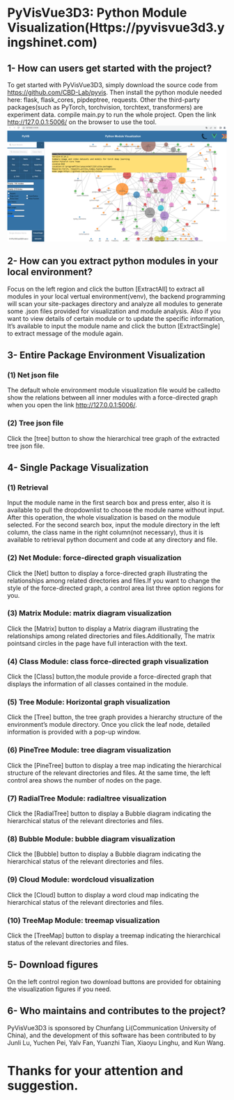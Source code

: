 # PyVisVue3D3: Python Module Visualization(Https://pyvisvue3d3.yingshinet.com)

## 1- How can users get started with the project?
To get started with PyVisVue3D3, simply download the source code from https://github.com/CBD-Lab/pyvis. Then install the python module needed here: flask, flask_cores, pipdeptree, requests. Other the third-party packages(such as PyTorch, torchvision, torchtext, transformers) are experiment data.
compile main.py to run the whole project. Open the link http://127.0.0.1:5006/ on the browser to use the tool.
![Https://pyvisvue3d3.yingshinet.com](pylibsnet.png)
## 2- How can you extract python modules in your local environment?
Focus on the left region and click the button [ExtractAll] to extract all modules in your local vertual 
environment(venv), the backend programming will scan your site-packages directory and analyze all
modules to generate some .json files provided for visualization and module analysis. Also if you
want to view details of certain module or to update the specific information, It’s available to input
the module name and click the button [ExtractSingle] to extract message of the module again.

## 3- Entire Package Environment Visualization

### (1) Net json file
The default whole environment module visualization file would be calledto show the relations between all inner modules with a force-directed graph when you open the link http://127.0.0.1:5006/.

### (2) Tree json file
Click the [tree] button to show the hierarchical tree graph of the extracted tree json file.

## 4- Single Package Visualization

### (1) Retrieval
Input the module name in the first search box and press enter, also it is available to pull the
dropdownlist to choose the module name without input. After this operation, the whole
visualization is based on the module selected.
For the second search box, input the module directory in the left column, the class name in
the right column(not necessary), thus it is available to retrieval python document and code at any
directory and file.

### (2) Net Module: force-directed graph visualization
Click the [Net] button to display a force-directed graph illustrating the relationships among
related directories and files.If you want to change the style of the force-directed graph, a control area list three option regions for you.

### (3) Matrix Module: matrix diagram visualization
Click the [Matrix] button to display a Matrix diagram illustrating the relationships among
related directories and files.Additionally, The matrix pointsand circles in the page have full interaction with the text.

### (4) Class Module: class force-directed graph visualization
Click the [Class] button,the module provide a force-directed graph that displays the information of all classes contained in the module.

### (5) Tree Module: Horizontal graph visualization
Click the [Tree] button, the tree graph provides a hierarchy structure of the environment’s module directory. Once you click the leaf node, detailed information is provided with a pop-up window.

### (6) PineTree Module: tree diagram visualization
Click the [PineTree] button to display a tree map indicating the hierarchical structure of the relevant directories and files. At the same time, the left control area shows the number of nodes on the page.

### (7) RadialTree Module: radialtree visualization
Click the [RadialTree] button to display a Bubble diagram indicating the hierarchical status of the relevant directories and files.

### (8) Bubble Module: bubble diagram visualization
Click the [Bubble] button to display a Bubble diagram indicating the hierarchical status of the relevant directories and files. 

### (9) Cloud Module: wordcloud visualization
Click the [Cloud] button to display a word cloud map indicating the hierarchical status of the relevant directories and files. 

### (10) TreeMap Module: treemap visualization
Click the [TreeMap] button to display a treemap indicating the hierarchical status of the relevant directories and files. 

## 5- Download figures
On the left control region two download buttons are provided for obtaining the visualization figures if you need.

## 6- Who maintains and contributes to the project?
PyVisVue3D3 is sponsored by Chunfang Li(Communication University of China), and the development of this software has been contributed to by Junli Lu, Yuchen Pei, Yalv Fan, Yuanzhi Tian, Xiaoyu Linghu, and Kun Wang.

# Thanks for your attention and suggestion.
